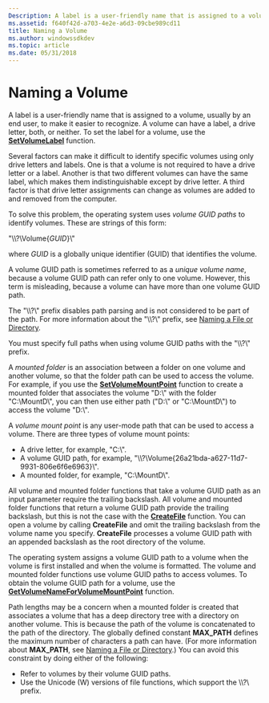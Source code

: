 ```yaml
---
Description: A label is a user-friendly name that is assigned to a volume, usually by an end user, to make it easier to recognize. A volume can have a label, a drive letter, both, or neither. To set the label for a volume, use the SetVolumeLabel function.
ms.assetid: f640f42d-a703-4e2e-a6d3-09cbe989cd11
title: Naming a Volume
ms.author: windowssdkdev
ms.topic: article
ms.date: 05/31/2018
---
```


# Naming a Volume

A label is a user-friendly name that is assigned to a volume, usually by an end user, to make it easier to recognize. A volume can have a label, a drive letter, both, or neither. To set the label for a volume, use the [**SetVolumeLabel**](/windows/desktop/api/WinBase/nf-winbase-setvolumelabela) function.

Several factors can make it difficult to identify specific volumes using only drive letters and labels. One is that a volume is not required to have a drive letter or a label. Another is that two different volumes can have the same label, which makes them indistinguishable except by drive letter. A third factor is that drive letter assignments can change as volumes are added to and removed from the computer.

To solve this problem, the operating system uses *volume GUID paths* to identify volumes. These are strings of this form:

"\\\\?\\Volume{*GUID*}\\"

where *GUID* is a globally unique identifier (GUID) that identifies the volume.

A volume GUID path is sometimes referred to as a *unique volume name*, because a volume GUID path can refer only to one volume. However, this term is misleading, because a volume can have more than one volume GUID path.

The "\\\\?\\" prefix disables path parsing and is not considered to be part of the path. For more information about the "\\\\?\\" prefix, see [Naming a File or Directory](naming-a-file.md).

You must specify full paths when using volume GUID paths with the "\\\\?\\" prefix.

A *mounted folder* is an association between a folder on one volume and another volume, so that the folder path can be used to access the volume. For example, if you use the [**SetVolumeMountPoint**](/windows/desktop/api/WinBase/nf-winbase-setvolumemountpointa) function to create a mounted folder that associates the volume "D:\\" with the folder "C:\\MountD\\", you can then use either path ("D:\\" or "C:\\MountD\\") to access the volume "D:\\".

A *volume mount point* is any user-mode path that can be used to access a volume. There are three types of volume mount points:

-   A drive letter, for example, "C:\\".
-   A volume GUID path, for example, "\\\\?\\Volume{26a21bda-a627-11d7-9931-806e6f6e6963}\\".
-   A mounted folder, for example, "C:\\MountD\\".

All volume and mounted folder functions that take a volume GUID path as an input parameter require the trailing backslash. All volume and mounted folder functions that return a volume GUID path provide the trailing backslash, but this is not the case with the [**CreateFile**](/windows/desktop/api/FileAPI/nf-fileapi-createfilea) function. You can open a volume by calling **CreateFile** and omit the trailing backslash from the volume name you specify. **CreateFile** processes a volume GUID path with an appended backslash as the root directory of the volume.

The operating system assigns a volume GUID path to a volume when the volume is first installed and when the volume is formatted. The volume and mounted folder functions use volume GUID paths to access volumes. To obtain the volume GUID path for a volume, use the [**GetVolumeNameForVolumeMountPoint**](/windows/desktop/api/FileAPI/nf-fileapi-getvolumenameforvolumemountpointw) function.

Path lengths may be a concern when a mounted folder is created that associates a volume that has a deep directory tree with a directory on another volume. This is because the path of the volume is concatenated to the path of the directory. The globally defined constant **MAX\_PATH** defines the maximum number of characters a path can have. (For more information about **MAX\_PATH**, see [Naming a File or Directory](naming-a-file.md).) You can avoid this constraint by doing either of the following:

-   Refer to volumes by their volume GUID paths.
-   Use the Unicode (W) versions of file functions, which support the \\\\?\\ prefix.

 

 



